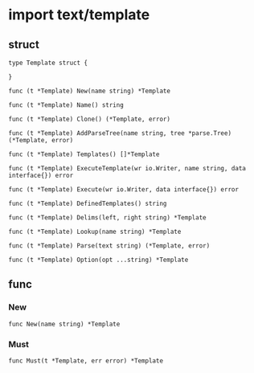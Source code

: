 # import text/template

## struct
	type Template struct {

	}

	func (t *Template) New(name string) *Template

	func (t *Template) Name() string

	func (t *Template) Clone() (*Template, error)

	func (t *Template) AddParseTree(name string, tree *parse.Tree) (*Template, error)

	func (t *Template) Templates() []*Template

	func (t *Template) ExecuteTemplate(wr io.Writer, name string, data interface{}) error

	func (t *Template) Execute(wr io.Writer, data interface{}) error

	func (t *Template) DefinedTemplates() string

	func (t *Template) Delims(left, right string) *Template

	func (t *Template) Lookup(name string) *Template

	func (t *Template) Parse(text string) (*Template, error)

	func (t *Template) Option(opt ...string) *Template

## func
### New
	func New(name string) *Template

### Must
	func Must(t *Template, err error) *Template